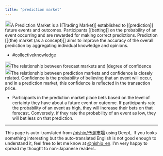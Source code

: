 ```yaml
---
title: "prediction market"
---
```


<img src='https://scrapbox.io/api/pages/nishio-en/GPT-4/icon' alt='GPT-4.icon' height="19.5"/>A Prediction Market is a [[Trading Market]] established to [[prediction]] future events and outcomes. Participants [[betting]] on the probability of an event occurring and are rewarded for making correct predictions. Prediction [[(the) market (as a concept)]] aims to improve the accuracy of the overall prediction by aggregating individual knowledge and opinions.
- #collectiveknowledge

<img src='https://scrapbox.io/api/pages/nishio-en/nishio/icon' alt='nishio.icon' height="19.5"/>The relationship between forecast markets and [degree of confidence
<img src='https://scrapbox.io/api/pages/nishio-en/GPT-4/icon' alt='GPT-4.icon' height="19.5"/>The relationship between prediction markets and confidence is closely related. Confidence is the probability of believing that an event will occur, and in a prediction market, this confidence is reflected in the transaction price.
- Participants in the prediction market place bets based on the level of certainty they have about a future event or outcome. If participants rate the probability of an event as high, they will increase their bets on that forecast. Conversely, if they rate the probability of an event as low, they will bet less on that prediction.
---
This page is auto-translated from [/nishio/予測市場](https://scrapbox.io/nishio/予測市場) using DeepL. If you looks something interesting but the auto-translated English is not good enough to understand it, feel free to let me know at [@nishio_en](https://twitter.com/nishio_en). I'm very happy to spread my thought to non-Japanese readers.